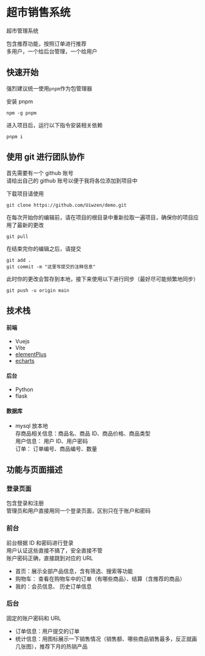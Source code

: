 # 超市销售系统

超市管理系统

包含推荐功能，按照订单进行推荐  
多用户，一个给后台管理，一个给用户

## 快速开始

强烈建议统一使用`pnpm`作为包管理器

安装 pnpm

```
npm -g pnpm
```

进入项目后，运行以下指令安装相关依赖

```
pnpm i
```

## 使用 git 进行团队协作

首先需要有一个 github 账号  
请给出自己的 github 账号以便于我将各位添加到项目中

下载项目请使用

```
git clone https://github.com/Uiwzen/demo.git
```

在每次开始你的编辑前，请在项目的根目录中重新拉取一遍项目，确保你的项目应用了最新的更改

```
git pull
```

在结束完你的编辑之后，请提交

```
git add .
git commit -m "这里写提交的注释信息"
```

此时你的更改会暂存到本地，接下来使用以下进行同步（最好尽可能频繁地同步）

```
git push -u origin main
```

## 技术栈

#### 前端

- Vuejs
- Vite
- [elementPlus](https://element-plus.org/zh-CN/)
- [echarts](https://echarts.apache.org/zh/index.html)

#### 后台

- Python
- flask

#### 数据库

- mysql 放本地  
  存商品相关信息：商品名、商品 ID、商品价格、商品类型  
  用户信息： 用户 ID、用户密码  
  订单： 订单编号、商品编号、数量

## 功能与页面描述

### 登录页面

包含登录和注册  
管理员和用户直接用同一个登录页面，区别只在于账户和密码

### 前台

前台根据 ID 和密码进行登录  
用户认证这些直接不搞了，安全直接不管  
账户密码正确，直接跳到对应的 URL

- 首页：展示全部产品信息，含有筛选、搜索等功能
- 购物车： 查看在购物车中的订单（有哪些商品）、结算（含推荐的商品）
- 我的：会员信息、 历史订单信息

### 后台

固定的账户密码和 URL

- 订单信息：用户提交的订单
- 统计信息：用图标展示一下销售情况（销售额、哪些商品销售最多，反正就画几张图），推荐下月的热销产品
